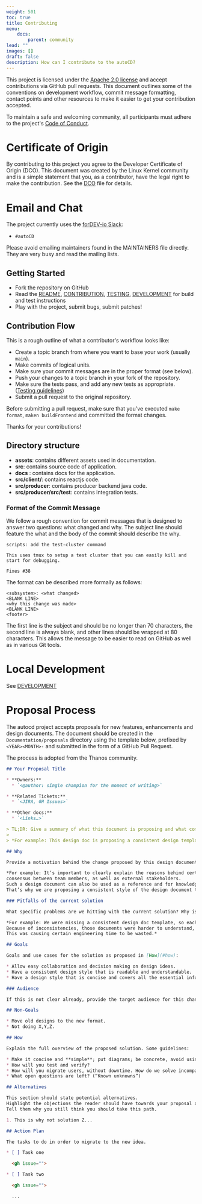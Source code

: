 ```yaml
---
weight: 501
toc: true
title: Contributing
menu:
    docs:
        parent: community
lead: ""
images: []
draft: false
description: How can I contribute to the autoCD?
---
```


This project is licensed under the [Apache 2.0 license](../LICENSE) and accept
contributions via GitHub pull requests. This document outlines some of the
conventions on development workflow, commit message formatting, contact points
and other resources to make it easier to get your contribution accepted.

To maintain a safe and welcoming community, all participants must adhere to the
project's [Code of Conduct](../code-of-conduct.md).

# Certificate of Origin

By contributing to this project you agree to the Developer Certificate of
Origin (DCO). This document was created by the Linux Kernel community and is a
simple statement that you, as a contributor, have the legal right to make the
contribution. See the [DCO](DCO) file for details.

# Email and Chat

The project currently uses the [forDEV-io Slack](https://join.slack.com/t/fordev-io/shared_invite/zt-37ixcb48j-o9AnvibyCSc0PCRQdIZIHg):
- `#autoCD`

Please avoid emailing maintainers found in the MAINTAINERS file directly. They
are very busy and read the mailing lists.


## Getting Started

- Fork the repository on GitHub
- Read the [README](../README.md), [CONTRIBUTION](../docs/CONTRIBUTION.md), [TESTING](../docs/TESTING.md), [DEVELOPMENT](../docs/DEVELOPMENT.md)  for build and test instructions
- Play with the project, submit bugs, submit patches!

## Contribution Flow

This is a rough outline of what a contributor's workflow looks like:

- Create a topic branch from where you want to base your work (usually `main`).
- Make commits of logical units.
- Make sure your commit messages are in the proper format (see below).
- Push your changes to a topic branch in your fork of the repository.
- Make sure the tests pass, and add any new tests as appropriate. ([Testing guidelines](TESTING.md))
- Submit a pull request to the original repository.

Before submitting a pull request, make sure that you've executed `make format`, `maken buildFrontend` and committed the format changes.

Thanks for your contributions!

## Directory structure
- **assets**: contains different assets used in documentation.
- **src**: contains source code of application.
- **docs** : contains docs for the application.
- **src/client/**: contains reactjs code.
- **src/producer**: contains producer backend java code.
- **src/producer/src/test**: contains integration tests.

### Format of the Commit Message

We follow a rough convention for commit messages that is designed to answer two
questions: what changed and why. The subject line should feature the what and
the body of the commit should describe the why.

```
scripts: add the test-cluster command

This uses tmux to setup a test cluster that you can easily kill and
start for debugging.

Fixes #38
```

The format can be described more formally as follows:

```
<subsystem>: <what changed>
<BLANK LINE>
<why this change was made>
<BLANK LINE>
<footer>
```

The first line is the subject and should be no longer than 70 characters, the
second line is always blank, and other lines should be wrapped at 80 characters.
This allows the message to be easier to read on GitHub as well as in various
Git tools.

# Local Development

See [DEVELOPMENT](./DEVELOPMENT.md)


# Proposal Process

The autocd project accepts proposals for new features,
enhancements and design documents. The document should be created in the
`Documentation/proposals` directory using the template below, prefixed by
`<YEAR><MONTH>-` and submitted in the form of a GitHub Pull Request.

The process is adopted from the Thanos community.

```markdown mdox-exec="cat Documentation/proposals/template.md"
## Your Proposal Title

* **Owners:**
  * `<@author: single champion for the moment of writing>`

* **Related Tickets:**
  * `<JIRA, GH Issues>`

* **Other docs:**
  * `<Links…>`

> TL;DR: Give a summary of what this document is proposing and what components it is touching.
>
> *For example: This design doc is proposing a consistent design template for “example.com” organization.*

## Why

Provide a motivation behind the change proposed by this design document, give context.

*For example: It’s important to clearly explain the reasons behind certain design decisions in order to have a
consensus between team members, as well as external stakeholders.
Such a design document can also be used as a reference and for knowledge-sharing purposes.
That’s why we are proposing a consistent style of the design document that will be used for future designs.*

### Pitfalls of the current solution

What specific problems are we hitting with the current solution? Why is it not enough?

*For example: We were missing a consistent design doc template, so each team/person was creating their own.
Because of inconsistencies, those documents were harder to understand, and it was easy to miss important sections.
This was causing certain engineering time to be wasted.*

## Goals

Goals and use cases for the solution as proposed in [How](#how):

* Allow easy collaboration and decision making on design ideas.
* Have a consistent design style that is readable and understandable.
* Have a design style that is concise and covers all the essential information.

### Audience

If this is not clear already, provide the target audience for this change.

## Non-Goals

* Move old designs to the new format.
* Not doing X,Y,Z.

## How

Explain the full overview of the proposed solution. Some guidelines:

* Make it concise and **simple**; put diagrams; be concrete, avoid using “really”, “amazing” and “great” (:
* How will you test and verify?
* How will you migrate users, without downtime. How do we solve incompatibilities?
* What open questions are left? (“Known unknowns”)

## Alternatives

This section should state potential alternatives.
Highlight the objections the reader should have towards your proposal as they read it.
Tell them why you still think you should take this path.

1. This is why not solution Z...

## Action Plan

The tasks to do in order to migrate to the new idea.

* [ ] Task one

  <gh issue="">

* [ ] Task two

  <gh issue="">

  ...
```